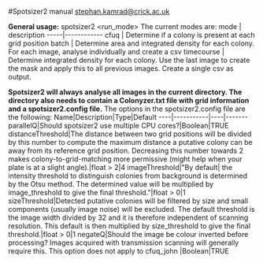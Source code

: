 #﻿Spotsizer2 manual
stephan.kamrad@crick.ac.uk

**General usage:**
spotsizer2 <run_mode> 
The current modes are:
mode | description
-----|------------
cfuq | Determine if a colony is present at each grid position
batch | Determine area and integrated density for each colony. For each image, analyse individually and create a csv
timecourse | Determine integrated density for each colony. Use the last image to create the mask and apply this to all previous images. Create a single csv as output.

**Spotsizer2 will always analyse all images in the current directory. The directory also needs to contain a Colonyzer.txt file with grid information and a spotsizer2.config file.**
The options in the spotsizer2.config file are the following:
Name|Description|Type|Default
----|-----------|----|-------
parallelQ|Should spotsizer2 use multiple CPU cores?|Boolean|TRUE
distanceThreshold|The distance between two grid positions will be divided by this number to compute the maximum distance a putative colony can be away from its reference grid position. Decreasing this number towards 2 makes colony-to-grid-matching more permissive (might help when your plate is at a slight angle).|float > 2|4
imageThreshold|"By default| the intensity threshold to distinguish colonies from background is determined by the Otsu method. The determined value will be multiplied by image_threshold to give the final threshold."|float > 0|1
sizeThreshold|Detected putative colonies will be filtered by size and small components (usually image noise) will be excluded. The default threshold is the image width divided by 32 and it is therefore independent of scanning resolution. This default is then multiplied by size_threshold to give the final threshold.|float > 0|1
negateQ|Should the image be colour inverted before processing? Images acquired with transmission scanning will generally require this. This option does not apply to cfuq_john |Boolean|TRUE
